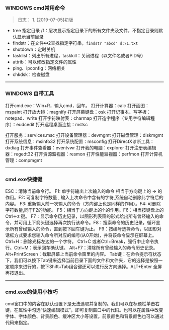 ### WINDOWS cmd常用命令
>日志：
    1. [2019-07-05]初版

* tree 指定目录 /f：层次显示指定目录下的所有文件夹及文件，不指定目录则默认显示当前目录
* findstr：在文件中2查找指定字符串，`findstr "abcd" d:\1.txt`
* shutdown：定时关机
* tasklist：列出所有进程，taskkill：关闭进程（以文件名或者PID号）
* attrib：可以修改指定文件的属性
* ping、ipconfig：网络相关
* chkdsk：检查磁盘

- - -
### WINDOWS 自带工具
打开cmd.exe：Win+R，输入cmd，回车。
打开计算器：calc
打开画图：mspaint
打开放大镜：magnify
打开屏幕键盘：osk
打开记事本、写字板：notepad、write
打开字符映射表：charmap
打开造字程序（专用字符编辑程序）：eudcedit
打开远程桌面连接：mstsc

打开服务：services.msc
打开设备管理器：devmgmt
打开磁盘管理：diskmgmt
打开系统信息：msinfo32
打开系统配置：msconfig
打开DirectX诊断工具：dxdiag
打开事件查看器：eventvwr
打开我的电脑：explorer
打开注册表编辑器：regedt32
打开资源监视器：resmon
打开性能监视器：perfmon
打开计算机管理：compmgmt

- - - 
### cmd.exe快捷键
ESC：清除当前命令行。
F1: 单字符输出上次输入的命令 相当于方向键上的 → 的作用。F2: 可复制字符数量 , 输入上次命令中含有的字符,系统自动删除此字符后的内容。
F3: 重新输入前一次输入的命令（方向键上也是同样的作用）。F4: 可删除字符数量,同于F2的功能。
F5：相当于方向键上的↑的作用。F6：相当按键盘上的Ctrl＋z 键。
F7：显示命令历史记录，以图形列表窗的形式给出所有曾经输入的命令，并可用上下箭头键选择再次执行该命令。F8：搜索命令的历史记录，循环显示所有曾经输入的命令，直到按下回车键为止。
F9：按编号选择命令，以图形对话框方式要求您输入命令所对应的编号(从0开始)，并将该命令显示在屏幕上。Ctrl+H：删除光标左边的一个字符。
Ctrl+C 或者Ctrl+Break，强行中止命令执行。Ctrl+M：表示回车确认键。
Alt+F7：清除所有曾经输入的命令历史记录。Alt+PrintScreen：截取屏幕上当前命令窗里的内容。
Tab键：在命令提示符状态下，我们可以按下Tab键来选择当前目录下面的文件和文件夹，它的选择是按照一定顺序来进行的，按下Shift+Tab组合键还可以进行反方向选择。ALT+Enter 全屏再按退出。

---
### cmd.exe的使用小技巧
cmd窗口中的内容在默认设置下是无法选取并复制的。我们可以在标题栏单击右键，在属性中勾选“快速编辑模式”，即可复制窗口中的代码。也可以在属性中改变字体、字体颜色、背景颜色、缓冲区大小等设置。前景颜色和背景颜色也可以通过代码来指定。
